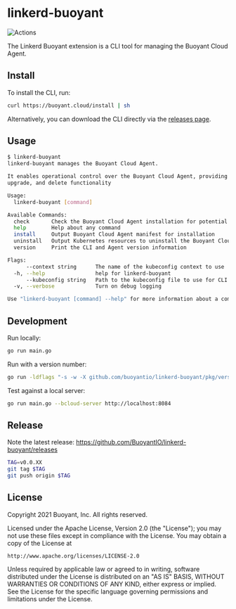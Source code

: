 # linkerd-buoyant

![Actions](https://github.com/BuoyantIO/linkerd-buoyant/workflows/Actions/badge.svg?branch=main)

The Linkerd Buoyant extension is a CLI tool for managing the Buoyant Cloud
Agent.

## Install

To install the CLI, run:

```bash
curl https://buoyant.cloud/install | sh
```

Alternatively, you can download the CLI directly via the
[releases page](https://github.com/BuoyantIO/linkerd-buoyant/releases).

## Usage

```bash
$ linkerd-buoyant
linkerd-buoyant manages the Buoyant Cloud Agent.

It enables operational control over the Buoyant Cloud Agent, providing install,
upgrade, and delete functionality

Usage:
  linkerd-buoyant [command]

Available Commands:
  check       Check the Buoyant Cloud Agent installation for potential problems
  help        Help about any command
  install     Output Buoyant Cloud Agent manifest for installation
  uninstall   Output Kubernetes resources to uninstall the Buoyant Cloud Agent
  version     Print the CLI and Agent version information

Flags:
      --context string      The name of the kubeconfig context to use
  -h, --help                help for linkerd-buoyant
      --kubeconfig string   Path to the kubeconfig file to use for CLI requests (default "/home/sig/.kube/config")
  -v, --verbose             Turn on debug logging

Use "linkerd-buoyant [command] --help" for more information about a command.
```

## Development

Run locally:
```bash
go run main.go
```

Run with a version number:
```bash
go run -ldflags "-s -w -X github.com/buoyantio/linkerd-buoyant/pkg/version.Version=vX.Y.Z" main.go version
```

Test against a local server:
```bash
go run main.go --bcloud-server http://localhost:8084
```

## Release

Note the latest release:
https://github.com/BuoyantIO/linkerd-buoyant/releases

```bash
TAG=v0.0.XX
git tag $TAG
git push origin $TAG
```

## License

Copyright 2021 Buoyant, Inc. All rights reserved.

Licensed under the Apache License, Version 2.0 (the "License"); you may not use
these files except in compliance with the License. You may obtain a copy of the
License at

    http://www.apache.org/licenses/LICENSE-2.0

Unless required by applicable law or agreed to in writing, software distributed
under the License is distributed on an "AS IS" BASIS, WITHOUT WARRANTIES OR
CONDITIONS OF ANY KIND, either express or implied. See the License for the
specific language governing permissions and limitations under the License.
